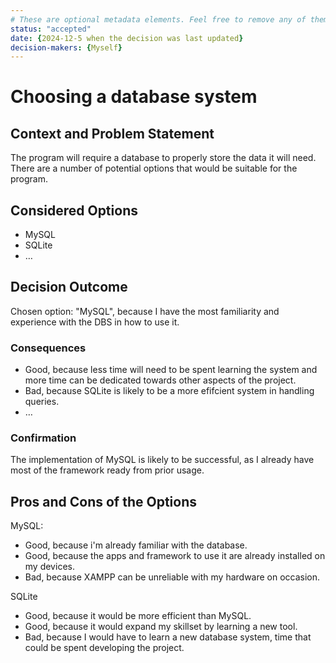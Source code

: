 ```yaml
---
# These are optional metadata elements. Feel free to remove any of them.
status: "accepted"
date: {2024-12-5 when the decision was last updated}
decision-makers: {Myself}
---
```


# Choosing a database system

## Context and Problem Statement

The program will require a database to properly store the data it will need. There are a number of potential options that would be suitable for the program. 

## Considered Options

* MySQL
* SQLite
* … <!-- numbers of options can vary -->

## Decision Outcome

Chosen option: "MySQL", because I have the most familiarity and experience with the DBS in how to use it.

<!-- This is an optional element. Feel free to remove. -->
### Consequences

* Good, because less time will need to be spent learning the system and more time can be dedicated towards other aspects of the project.
* Bad, because SQLite is likely to be a more efifcient system in handling queries. 
* … <!-- numbers of consequences can vary -->

<!-- This is an optional element. Feel free to remove. -->
### Confirmation

The implementation of MySQL is likely to be successful, as I already have most of the framework ready from prior usage. 

## Pros and Cons of the Options

MySQL:
* Good, because i'm already familiar with the database.
* Good, because the apps and framework to use it are already installed on my devices.
* Bad, because XAMPP can be unreliable with my hardware on occasion.

SQLite

* Good, because it would be more efficient than MySQL.
* Good, because it would expand my skillset by learning a new tool.
* Bad, because I would have to learn a new database system, time that could be spent developing the project.